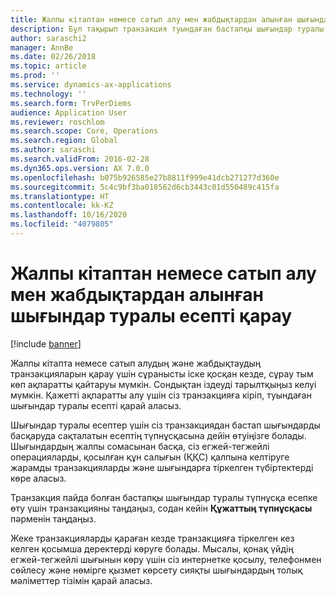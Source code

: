 ```yaml
---
title: Жалпы кітаптан немесе сатып алу мен жабдықтардан алынған шығындар туралы есепті қарау
description: Бұл тақырып транзакция туындаған бастапқы шығындар туралы есепті қалай қарау керектігін түсіндіреді.
author: saraschi2
manager: AnnBe
ms.date: 02/26/2018
ms.topic: article
ms.prod: ''
ms.service: dynamics-ax-applications
ms.technology: ''
ms.search.form: TrvPerDiems
audience: Application User
ms.reviewer: roschlom
ms.search.scope: Core, Operations
ms.search.region: Global
ms.author: saraschi
ms.search.validFrom: 2016-02-28
ms.dyn365.ops.version: AX 7.0.0
ms.openlocfilehash: b075b926585e27b8811f999e41dcb271277d360e
ms.sourcegitcommit: 5c4c9bf3ba018562d6cb3443c01d550489c415fa
ms.translationtype: HT
ms.contentlocale: kk-KZ
ms.lasthandoff: 10/16/2020
ms.locfileid: "4079805"
---
```

# <a name="view-an-expense-report-from-general-ledger-or-procurement-and-sourcing"></a>Жалпы кітаптан немесе сатып алу мен жабдықтардан алынған шығындар туралы есепті қарау

[!include [banner](../includes/banner.md)]

Жалпы кітапта немесе сатып алудың және жабдықтаудың транзакцияларын қарау үшін сұранысты іске қосқан кезде, сұрау тым көп ақпаратты қайтаруы мүмкін. Сондықтан іздеуді тарылтқыңыз келуі мүмкін. Қажетті ақпаратты алу үшін сіз транзакцияға кіріп, туындаған шығындар туралы есепті қарай аласыз.

Шығындар туралы есептер үшін сіз транзакциядан бастап шығындарды басқаруда сақталатын есептің түпнұсқасына дейін өтуіңізге болады. Шығындардың жалпы сомасынан басқа, сіз егжей-тегжейлі операцияларды, қосылған құн салығын (ҚҚС) қалпына келтіруге жарамды транзакцияларды және шығындарға тіркелген түбіртектерді көре аласыз.

Транзакция пайда болған бастапқы шығындар туралы түпнұсқа есепке өту үшін транзакцияны таңдаңыз, содан кейін **Құжаттың түпнұсқасы** пәрменін таңдаңыз.

Жеке транзакцияларды қараған кезде транзакцияға тіркелген кез келген қосымша деректерді көруге болады. Мысалы, қонақ үйдің егжей-тегжейлі шығынын көру үшін сіз интернетке қосылу, телефонмен сөйлесу және нөмірге қызмет көрсету сияқты шығындардың толық мәліметтер тізімін қарай аласыз.
